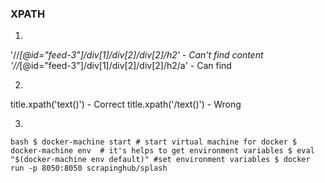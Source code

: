### XPATH
1.  
'//*[@id="feed-3"]/div[1]/div[2]/div[2]/h2'   - Can't find content
'//*[@id="feed-3"]/div[1]/div[2]/div[2]/h2/a' - Can find

2.  
title.xpath('text()')  - Correct
title.xpath('/text()') - Wrong

3.  
`bash
$ docker-machine start # start virtual machine for docker
$ docker-machine env  # it's helps to get environment variables
$ eval "$(docker-machine env default)" #set environment variables
$ docker run -p 8050:8050 scrapinghub/splash
`
